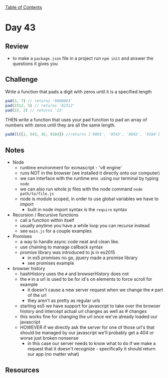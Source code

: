 
[Table of Contents](/README.md)

# Day 43

## Review
- to make a `package.json` file in a project run `npm init` and answer the questions it gives you

## Challenge
Write a function that pads a digit with zeros until it is a specified length
```js
pad(3, 7) // returns '0000003'
pad(2312, 5) // returns '02312'
pad(23, 2) // returns '23'
```

THEN write a function that uses your pad function to pad an array of numbers with zeros until they are all the same length.
```js
padAll([1, 543, 42, 9184]) //returns ['0001', '0543', '0042', '9184']
```

## Notes
- Node
	- runtime environment for ecmascript - 'v8 engine'
	- runs NOT in the browser (we installed it directly onto our computer)
	- we can interface with the runtime env. using our terminal by typing `node`
	- we can also run whole js files with the node command `node path/to/file.js`
	- node is module scoped, in order to use global variables we have to import
		- built in node import syntax is the `require` syntax
- Recursion / Recursive functions
	- call a function within itself
	- usually anytime you have a while loop you can recurse instead
	- see `main.js` for a couple examples
- Promises
	- a way to handle async code neat and clean like.
	- use chaining to manage callback syntax
	- promise library was introduced to js in es2015
		- in es5 promises no go, jquery made a promise library
		- see promises example
- browser history
	- hashHistory uses the `#` and browserHistory does not
	- the `#` in a url is used to be for id's on elements to force scroll for example
		- it doesn't cause a new server request when we change the `#` part of the url
		- they aren't as pretty as regular urls
	- starting es5 we have support for javascript to take over the browser history and intercept actual url changes as well as # changes
	- this works fine for changing the url once we've already loaded our javascript
	- HOWEVER if we directly ask the server for one of those url's that should be managed by our javascript we'll probably get a 404 or worse just broken nonsense
		- in this case our server needs to know what to do if we make a request that it doesn't recognize - specifically it should return our app (no matter what)

## Resources
